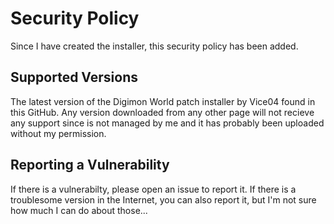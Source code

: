 # Security Policy

Since I have created the installer, this security policy has been added.

## Supported Versions

The latest version of the Digimon World patch installer by Vice04 found in this GitHub.
Any version downloaded from any other page will not recieve any support since is not managed by me and it has probably been uploaded without my permission.

## Reporting a Vulnerability

If there is a vulnerabilty, please open an issue to report it.
If there is a troublesome version in the Internet, you can also report it, but I'm not sure how much I can do about those...
